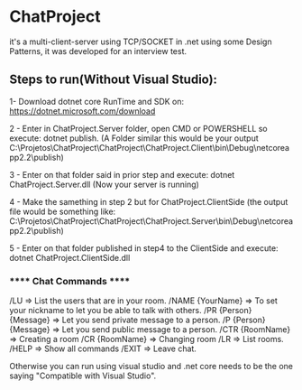 # ChatProject
  it's a multi-client-server using TCP/SOCKET in .net using some Design Patterns, it was developed for an interview test.

## Steps to run(Without Visual Studio):

1- Download dotnet core RunTime and SDK on:
https://dotnet.microsoft.com/download

2 - Enter in ChatProject.Server folder, open CMD or POWERSHELL so execute: dotnet publish. (A Folder similar this would be your output C:\Projetos\ChatProject\ChatProject\ChatProject.Client\bin\Debug\netcoreapp2.2\publish\)

3 - Enter on that folder said in prior step and execute: dotnet ChatProject.Server.dll (Now your server is running)

4 - Make the samething in step 2 but for ChatProject.ClientSide (the output file would be something like: C:\Projetos\ChatProject\ChatProject\ChatProject.Server\bin\Debug\netcoreapp2.2\publish\)

5 - Enter on that folder published in step4 to the ClientSide and execute: dotnet ChatProject.ClientSide.dll

### **** Chat Commands ****

/LU => List the users that are in your room.
/NAME {YourName} => To set your nickname to let you be able to talk with others.
/PR {Person} {Message} => Let you send private message to a person.
/P {Person} {Message} => Let you send public message to a person.
/CTR {RoomName} => Creating a room
/CR {RoomName} => Changing room
/LR => List rooms.
/HELP => Show all commands
/EXIT => Leave chat.


Otherwise you can run using visual studio and .net core needs to be the one saying "Compatible with Visual Studio".
